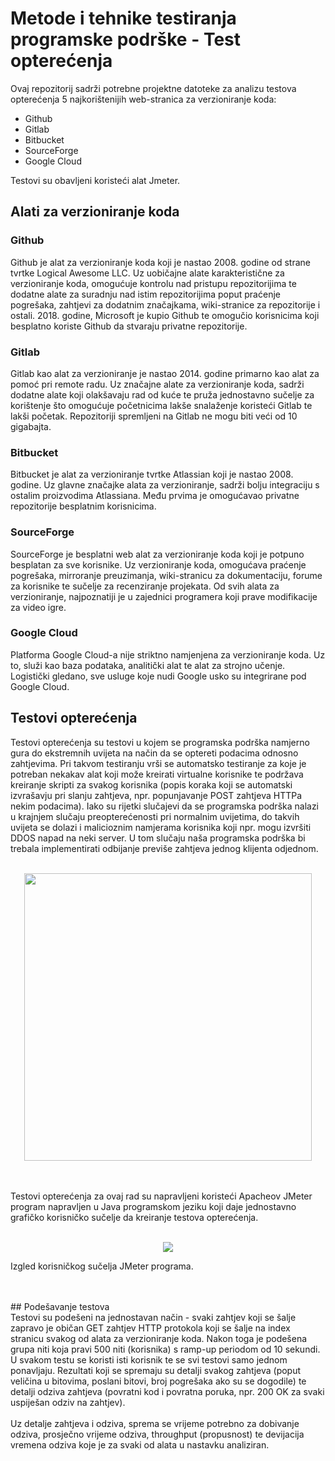 # Metode i tehnike testiranja programske podrške - Test opterećenja
Ovaj repozitorij sadrži potrebne projektne datoteke za analizu testova opterećenja 5 najkorištenijih web-stranica za verzioniranje koda:
- Github
- Gitlab
- Bitbucket
- SourceForge
- Google Cloud

Testovi su obavljeni koristeći alat Jmeter.

## Alati za verzioniranje koda
### Github
Github je alat za verzioniranje koda koji je nastao 2008. godine od strane tvrtke Logical Awesome LLC. Uz uobičajne alate karakteristične za verzioniranje koda, omogućuje kontrolu nad pristupu repozitorijima te dodatne alate za suradnju nad istim repozitorijima poput praćenje pogrešaka, zahtjevi za dodatnim značajkama, wiki-stranice za repozitorije i ostali. 2018. godine, Microsoft je kupio Github te omogučio korisnicima koji besplatno koriste Github da stvaraju privatne repozitorije.
### Gitlab
Gitlab kao alat za verzioniranje je nastao 2014. godine primarno kao alat za pomoć pri remote radu. Uz značajne alate za verzioniranje koda, sadrži dodatne alate koji olakšavaju rad od kuće te pruža jednostavno sučelje za korištenje što omogućuje početnicima lakše snalaženje koristeći Gitlab te lakši početak. Repozitoriji spremljeni na Gitlab ne mogu biti veći od 10 gigabajta.
### Bitbucket
Bitbucket je alat za verzioniranje tvrtke Atlassian koji je nastao 2008. godine. Uz glavne značajke alata za verzioniranje, sadrži bolju integraciju s ostalim proizvodima Atlassiana. Među prvima je omogućavao privatne repozitorije besplatnim korisnicima.
### SourceForge
SourceForge je besplatni web alat za verzioniranje koda koji je potpuno besplatan za sve korisnike. Uz verzioniranje koda, omogućava praćenje pogrešaka, mirroranje preuzimanja, wiki-stranicu za dokumentaciju, forume za korisnike te sučelje za recenziranje projekata. Od svih alata za verzioniranje, najpoznatiji je u zajednici programera koji prave modifikacije za video igre.
### Google Cloud
Platforma Google Cloud-a nije striktno namjenjena za verzioniranje koda. Uz to, služi kao baza podataka, analitički alat te alat za strojno učenje. Logistički gledano, sve usluge koje nudi Google usko su integrirane pod Google Cloud.

## Testovi opterećenja
Testovi opterećenja su testovi u kojem se programska podrška namjerno gura do ekstremnih uvijeta na način da se optereti podacima odnosno zahtjevima. Pri takvom testiranju vrši se automatsko testiranje za koje je potreban nekakav alat koji može kreirati virtualne korisnike te podržava kreiranje skripti za svakog korisnika (popis koraka koji se automatski izvrašavju pri slanju zahtjeva, npr. popunjavanje POST zahtjeva HTTPa nekim podacima). Iako su rijetki slučajevi da se programska podrška nalazi u krajnjem slučaju preopterećenosti pri normalnim uvijetima, do takvih uvijeta se dolazi i malicioznim namjerama korisnika koji npr. mogu izvršiti DDOS napad na neki server. U tom slučaju naša programska podrška bi trebala implementirati odbijanje previše zahtjeva jednog klijenta odjednom.
<br />
<br />
<p align="center">
  <img width="460" src="https://jmeter.apache.org/images/logo.svg">
</p>
<br />
<br />
Testovi opterećenja za ovaj rad su napravljeni koristeći Apacheov JMeter program napravljen u Java programskom jeziku koji daje jednostavno grafičko korisničko sučelje da kreiranje testova opterećenja.
<br />
<br />
<p align="center">
  <img src="https://github.com/bencevicbruno/MTTPP_Test_opterecenja/blob/main/README/jmeter_gui.png"><br />
  <p>Izgled korisničkog sučelja JMeter programa.</p>
</p>
<br />
<br />
## Podešavanje testova<br />
Testovi su podešeni na jednostavan način - svaki zahtjev koji se šalje zapravo je običan GET zahtjev HTTP protokola koji se šalje na index stranicu svakog od alata za verzioniranje koda. Nakon toga je podešena grupa niti koja pravi 500 niti (korisnika) s ramp-up periodom od 10 sekundi. U svakom testu se koristi isti korisnik te se svi testovi samo jednom ponavljaju. Rezultati koji se spremaju su detalji svakog zahtjeva (poput veličina u bitovima, poslani bitovi, broj pogrešaka ako su se dogodile) te detalji odziva zahtjeva (povratni kod i povratna poruka, npr. 200 OK za svaki uspiješan odziv na zahtjev).<br />
<br />
Uz detalje zahtjeva i odziva, sprema se vrijeme potrebno za dobivanje odziva, prosječno vrijeme odziva, throughput (propusnost) te devijacija vremena odziva koje je za svaki od alata u nastavku analiziran.